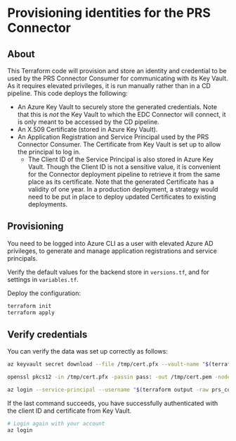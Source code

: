 # Provisioning identities for the PRS Connector

## About

This Terraform code will provision and store an identity and credential to be used by the PRS Connector Consumer for communicating with its Key Vault. As it requires elevated privileges, it is run manually rather than in a CD pipeline. This code deploys the following:

- An Azure Key Vault to securely store the generated credentials. Note that this is *not* the Key Vault to which the EDC Connector will connect, it is only meant to be accessed by the CD pipeline.
- An X.509 Certificate (stored in Azure Key Vault).
- An Application Registration and Service Principal used by the PRS Connector Consumer. The Certificate from Key Vault is set up to allow the principal to log in.
  - The Client ID of the Service Principal is also stored in Azure Key Vault. Though the Client ID is not a sensitive value, it is convenient for the Connector deployment pipeline to retrieve it from the same place as its certificate.
Note that the generated Certificate has a validity of one year. In a production deployment, a strategy would need to be put in place to deploy updated Certificates to existing deployments.

## Provisioning

You need to be logged into Azure CLI as a user with elevated Azure AD privileges, to generate and manage application registrations and service principals.

Verify the default values for the backend store in `versions.tf`, and for settings in `variables.tf`.

Deploy the configuration:

```sh
terraform init
terraform apply
```

## Verify credentials

You can verify the data was set up correctly as follows:

```sh
az keyvault secret download --file /tmp/cert.pfx --vault-name "$(terraform output -raw vault_name)" --name "$(terraform output -raw prs_connector_consumer_cert_name)" --encoding base64

openssl pkcs12 -in /tmp/cert.pfx -passin pass: -out /tmp/cert.pem -nodes

az login --service-principal --username "$(terraform output -raw prs_connector_consumer_client_id)" --password /tmp/cert.pem --tenant "$(terraform output -raw tenant_id)" --allow-no-subscriptions
```

If the last command succeeds, you have successfully authenticated with the client ID and certificate from Key Vault.

```sh
# Login again with your account
az login
```
